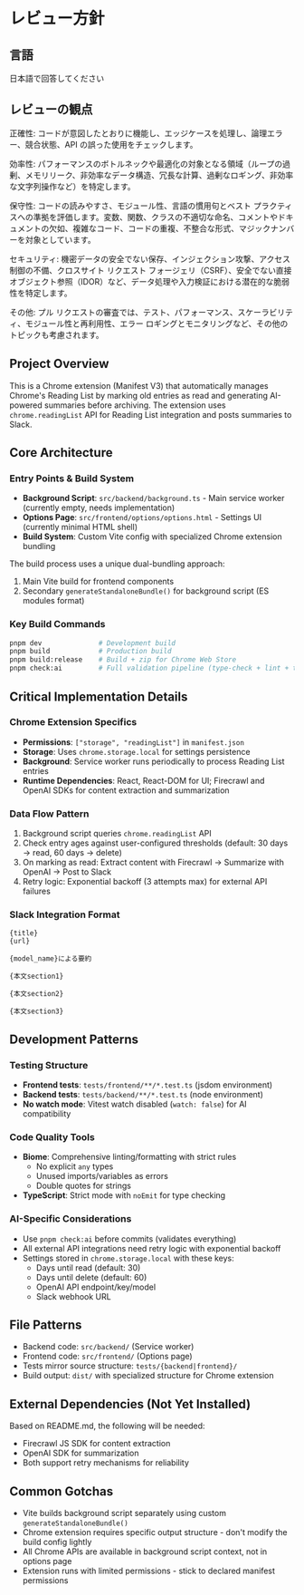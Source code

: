 # レビュー方針
## 言語
日本語で回答してください

## レビューの観点
正確性: コードが意図したとおりに機能し、エッジケースを処理し、論理エラー、競合状態、API の誤った使用をチェックします。

効率性: パフォーマンスのボトルネックや最適化の対象となる領域（ループの過剰、メモリリーク、非効率なデータ構造、冗長な計算、過剰なロギング、非効率な文字列操作など）を特定します。

保守性: コードの読みやすさ、モジュール性、言語の慣用句とベスト プラクティスへの準拠を評価します。変数、関数、クラスの不適切な命名、コメントやドキュメントの欠如、複雑なコード、コードの重複、不整合な形式、マジックナンバーを対象としています。

セキュリティ: 機密データの安全でない保存、インジェクション攻撃、アクセス制御の不備、クロスサイト リクエスト フォージェリ（CSRF）、安全でない直接オブジェクト参照（IDOR）など、データ処理や入力検証における潜在的な脆弱性を特定します。

その他: プル リクエストの審査では、テスト、パフォーマンス、スケーラビリティ、モジュール性と再利用性、エラー ロギングとモニタリングなど、その他のトピックも考慮されます。

## Project Overview
This is a Chrome extension (Manifest V3) that automatically manages Chrome's Reading List by marking old entries as read and generating AI-powered summaries before archiving. The extension uses `chrome.readingList` API for Reading List integration and posts summaries to Slack.

## Core Architecture

### Entry Points & Build System
- **Background Script**: `src/backend/background.ts` - Main service worker (currently empty, needs implementation)
- **Options Page**: `src/frontend/options/options.html` - Settings UI (currently minimal HTML shell)
- **Build System**: Custom Vite config with specialized Chrome extension bundling

The build process uses a unique dual-bundling approach:
1. Main Vite build for frontend components
2. Secondary `generateStandaloneBundle()` for background script (ES modules format)

### Key Build Commands
```bash
pnpm dev              # Development build
pnpm build            # Production build  
pnpm build:release    # Build + zip for Chrome Web Store
pnpm check:ai         # Full validation pipeline (type-check + lint + test + build)
```

## Critical Implementation Details

### Chrome Extension Specifics
- **Permissions**: `["storage", "readingList"]` in `manifest.json`
- **Storage**: Uses `chrome.storage.local` for settings persistence
- **Background**: Service worker runs periodically to process Reading List entries
- **Runtime Dependencies**: React, React-DOM for UI; Firecrawl and OpenAI SDKs for content extraction and summarization

### Data Flow Pattern
1. Background script queries `chrome.readingList` API
2. Check entry ages against user-configured thresholds (default: 30 days → read, 60 days → delete)
3. On marking as read: Extract content with Firecrawl → Summarize with OpenAI → Post to Slack
4. Retry logic: Exponential backoff (3 attempts max) for external API failures

### Slack Integration Format
```
{title}
{url}

{model_name}による要約

{本文section1}

{本文section2}

{本文section3}
```

## Development Patterns

### Testing Structure
- **Frontend tests**: `tests/frontend/**/*.test.ts` (jsdom environment)  
- **Backend tests**: `tests/backend/**/*.test.ts` (node environment)
- **No watch mode**: Vitest watch disabled (`watch: false`) for AI compatibility

### Code Quality Tools
- **Biome**: Comprehensive linting/formatting with strict rules
  - No explicit `any` types
  - Unused imports/variables as errors
  - Double quotes for strings
- **TypeScript**: Strict mode with `noEmit` for type checking

### AI-Specific Considerations
- Use `pnpm check:ai` before commits (validates everything)
- All external API integrations need retry logic with exponential backoff
- Settings stored in `chrome.storage.local` with these keys:
  - Days until read (default: 30)
  - Days until delete (default: 60)  
  - OpenAI API endpoint/key/model
  - Slack webhook URL

## File Patterns
- Backend code: `src/backend/` (Service worker)
- Frontend code: `src/frontend/` (Options page)
- Tests mirror source structure: `tests/{backend|frontend}/`
- Build output: `dist/` with specialized structure for Chrome extension

## External Dependencies (Not Yet Installed)
Based on README.md, the following will be needed:
- Firecrawl JS SDK for content extraction
- OpenAI SDK for summarization
- Both support retry mechanisms for reliability

## Common Gotchas
- Vite builds background script separately using custom `generateStandaloneBundle()`
- Chrome extension requires specific output structure - don't modify the build config lightly
- All Chrome APIs are available in background script context, not in options page
- Extension runs with limited permissions - stick to declared manifest permissions
